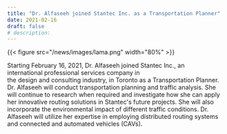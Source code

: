 ```yaml
---
title: "Dr. Alfaseeh joined Stantec Inc. as a Transportation Planner"
date: 2021-02-16
draft: false
# description:
---
```

{{< figure src="/news/images/lama.png" width="80%" >}}


<!--more-->

Starting February 16, 2021, Dr. Alfaseeh joined Stantec Inc., an international professional services company in the design and consulting industry, in Toronto as a Transportation Planner. Dr. Alfaseeh will conduct transportation planning and traffic analysis. She will continue to research when required and investigate how she can apply her innovative routing solutions in Stantec's future projects. She will also incorporate the environmental impact of different traffic conditions. Dr. Alfaseeh will utilize her expertise in employing distributed routing systems and connected and automated vehicles (CAVs).
